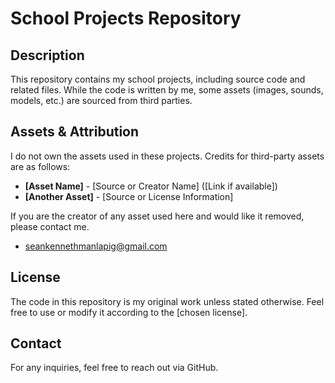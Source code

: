 # School Projects Repository

## Description
This repository contains my school projects, including source code and related files. While the code is written by me, some assets (images, sounds, models, etc.) are sourced from third parties.

## Assets & Attribution
I do not own the assets used in these projects. Credits for third-party assets are as follows:
- **[Asset Name]** - [Source or Creator Name] ([Link if available])
- **[Another Asset]** - [Source or License Information]

If you are the creator of any asset used here and would like it removed, please contact me.
- seankennethmanlapig@gmail.com

## License
The code in this repository is my original work unless stated otherwise. Feel free to use or modify it according to the [chosen license].

## Contact
For any inquiries, feel free to reach out via GitHub.
